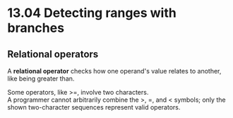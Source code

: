 # 13.04 Detecting ranges with branches

## Relational operators
A **relational operator** checks how one operand's value relates to another, like being greater than.

Some operators, like >=, involve two characters.   
A programmer cannot arbitrarily combine the >, =, and < symbols; only the shown two-character sequences represent valid operators.   
